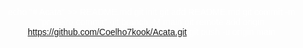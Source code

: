 echo "# Acata" >> README.md 
git init 
git add README.md 
git commit -m "primeiro commit" 
git branch -M main 
git remote add origin https://github.com/Coelho7kook/Acata.git
 git push -u origin main

<!DOCTYPE html>
<html lang="pt">
<head>
    <meta charset="UTF-8">
    <meta name="viewport" content="width=device-width, initial-scale=1.0">
    <title>Texto com Tradução de Idiomas</title>
    <style>
        body {
            margin: 0;
            padding: 0;
            color: white;
            font-family: Arial, Helvetica, sans-serif;
            text-align: center;
            display: flex;
            flex-direction: column;
            justify-content: center;
            height: 100vh;
            overflow: hidden;
            background-size: cover;
            transition: background-image 1s ease-in-out;
        }

        .text-content {
            max-width: 600px;
            margin: 0 auto;
            padding: 20px;
            background-color: rgba(0, 0, 0, 0.6);
            border-radius: 10px;
            display: none; /* Oculta o texto inicialmente */
        }

        audio {
            display: none;
        }

        .button-play {
            background-color: #ffb3d9;
            color: white;
            font-size: 20px;
            padding: 15px 30px;
            border: none;
            border-radius: 5px;
            cursor: pointer;
            margin-top: 20px;
        }

        .button-play:hover {
            background-color: #ff69b4;
        }

        .button-language {
            margin: 5px;
            padding: 10px 15px;
            cursor: pointer;
            border-radius: 5px;
            color: white;
            background-color: #6a1b9a;
            font-size: 14px;
            text-transform: uppercase;
        }

        .button-language:hover {
            background-color: #4a148c;
        }

        /* Botões para mudar o GIF */
        .button-gif {
            margin-top: 20px;
            padding: 10px 20px;
            background-color: #009688;
            color: white;
            border: none;
            border-radius: 5px;
            cursor: pointer;
        }

        .button-gif:hover {
            background-color: #00796b;
        }

        .gif-button-container {
            margin-top: 20px;
        }

        .gif-button-container button {
            padding: 10px;
            background-color: transparent;
            color: white;
            font-size: 30px;
            cursor: pointer;
            border: none;
        }

        .gif-button-container button:hover {
            background-color: rgba(0, 0, 0, 0.5);
        }

    </style>
</head>
<body>
    <!-- Áudio oculto e configurado para tocar aleatoriamente -->
    <audio id="audio-player" autoplay loop>
        <source id="audio-source" type="audio/mpeg">
    </audio>

    <div class="text-content">
        <p>Para Minha Amiga,  
        Mesmo quando o mundo parece pesado, quero que saibas que não estás sozinha. O caminho pode ser difícil, e as sombras podem parecer mais profundas, mas a tua força é maior do que imaginas.</p>
    </div>

    <button class="button-play" onclick="toggleText()">Por favor, clique aqui para algo especial</button>

    <div>
        <button class="button-language" onclick="setLanguage('pt')">Português</button>
        <button class="button-language" onclick="setLanguage('en')">Inglês</button>
        <button class="button-language" onclick="setLanguage('ja')">Japonês</button>
        <button class="button-language" onclick="setLanguage('ru')">Russo</button>
    </div>

    <div class="gif-button-container">
        <!-- Botões de seta para alterar o GIF -->
        <button onclick="changeGif(-1)">&#8592; Anterior</button>
        <button onclick="changeGif(1)">Próximo &#8594;</button>
    </div>

    <script>
        // Lista de URLs de GIFs de fundo
        const gifs = [
            "https://i0.wp.com/assets.b9.com.br/wp-content/uploads/2015/09/japaogif11.gif?fit=500%2C288&ssl=1",
            "https://cdna.artstation.com/p/assets/images/images/030/181/244/original/benett-casama-snoot-x.gif?1599837640",
            "https://media.giphy.com/media/KXkQGbHc1jpX6/giphy.gif"
        ];

        let currentGifIndex = 0; // Index do GIF atual

        // Função para mudar o GIF de fundo
        function changeGif(direction) {
            currentGifIndex += direction;

            // Garantir que o índice esteja dentro dos limites
            if (currentGifIndex < 0) {
                currentGifIndex = gifs.length - 1;
            } else if (currentGifIndex >= gifs.length) {
                currentGifIndex = 0;
            }

            // Alterar o fundo para o novo GIF
            document.body.style.backgroundImage = `url(${gifs[currentGifIndex]})`;
        }

        // Lista de URLs de áudio para reprodução aleatória
        const audioLinks = [
            "https://m.youtube.com/watch?v=s7RRgF5Ve_E&pp=ygUgdW5kZXJ0YWxlIG51c2ljIG9uY2UgdXBvbiBhIHRpbWU%3D",
            "https://m.youtube.com/watch?v=InkKkTcw9_A&pp=ygUiemVsZGEgb2NhcmluYSBvZiB0aW1lIGVuZGluZyB0aGVtZQ%3D%3D",
            "https://m.youtube.com/watch?v=v9l52KilyLU&pp=ygUSemVsZGEgc29uZyBoZWFsaW5n",
            "https://m.youtube.com/watch?v=8FuRsZ7U4BU",
            "https://m.youtube.com/watch?v=AvaLLgG8yaE&pp=ygULZmFsbGVuIGRvd24%3D"
        ];

        // Função para tocar áudio aleatório
        function playRandomAudio() {
            const randomIndex = Math.floor(Math.random() * audioLinks.length);
            const audioPlayer = document.getElementById('audio-player');
            const audioSource = document.getElementById('audio-source');
            audioSource.src = audioLinks[randomIndex];
            audioPlayer.load();
            audioPlayer.play();
        }

        // Função para alternar o texto com base no idioma
        function toggleText() {
            const textContent = document.querySelector('.text-content');
            textContent.style.display = 'block';
            playRandomAudio();  // Tocar o som ao clicar no botão
        }

        function setLanguage(lang) {
            const texts = {
                pt: [
                    "Para Minha Amiga, Mesmo quando o mundo parece pesado, quero que saibas que não estás sozinha. O caminho pode ser difícil, e as sombras podem parecer mais profundas, mas a tua força é maior do que imaginas.",
                    "Assim como Miquella enfrenta suas batalhas, tu também és forte o suficiente para atravessar qualquer tempestade. Os momentos de dor são passageiros, e mesmo nos dias mais sombrios, há luz esperando para brilhar novamente.",
                    "Não deixe que a tristeza te domine, pois cada lágrima é um passo para o reencontro com tua paz interior. A vida, com suas incertezas, nos desafia, mas cada desafio nos ensina a valorizar ainda mais as pequenas coisas que trazem alegria.",
                    "Acredite em ti mesma, mesmo quando as palavras parecem falhar e o silêncio tenta preencher o vazio. Estamos todos conectados por sentimentos genuínos, e tua existência é um presente único.",
                    "Por isso, não temas seguir em frente, pois há sempre uma mão estendida, uma palavra de carinho, e um coração que sente profundamente a tua dor. Você é forte. Você é amada."
                ],
                en: [
                    "To My Friend, Even when the world seems heavy, I want you to know you're not alone. The path might be difficult, and the shadows may seem deeper, but your strength is greater than you realize.",
                    "Just like Miquella faces her battles, you are strong enough to overcome any storm. The moments of pain are fleeting, and even in the darkest days, there is light waiting to shine again.",
                    "Don't let sadness consume you, for every tear is a step towards reconnecting with your inner peace. Life, with its uncertainties, challenges us, but each challenge teaches us to cherish the little things that bring joy.",
                    "Believe in yourself, even when words seem to fail and silence tries to fill the void. We are all connected by genuine feelings, and your existence is a unique gift.",
                    "So, don't fear moving forward, as there is always a helping hand, a kind word, and a heart that deeply feels your pain. You are strong. You are loved."
                ],
                ja: [
                    "私の友へ、世界が重く感じられるときでも、あなたがひとりではないことを知ってほしい。道は難しいかもしれませんし、影がより深く感じられるかもしれませんが、あなたの強さは想像以上です。",
                    "ミケラが直面する戦いのように、あなたもあらゆる嵐を乗り越える力があります。痛みの瞬間は一時的であり、最も暗い日々でも再び輝き始める光が待っています。",
                    "悲しみがあなたを消費させないようにしてください。すべての涙は、あなたの内なる平和との再接続への一歩です。人生は不確実であり、私たちを挑戦させますが、各挑戦は喜びをもたらす小さなものを大切にすることを教えてくれます。",
                    "自分を信じてください。言葉が失敗し、沈黙が空虚を満たそうとする時でさえ。私たちは皆、真摯な感情でつながっており、あなたの存在は唯一無二の贈り物です。",
                    "だから、前進することを恐れないでください。そこにはいつも助けの手があり、優しい言葉があり、あなたの痛みを深く感じる心があります。あなたは強い。あなたは愛されています。"
                ],
                ru: [
                    "Для моей подруги, даже когда мир кажется тяжелым, я хочу, чтобы ты знала, что ты не одна. Путь может быть сложным, и тени могут казаться глубже, но твоя сила больше, чем ты думаешь.",
                    "Как Микелла борется со своими проблемами, так и ты достаточно сильна, чтобы преодолеть любую бурю. Моменты боли временные, и даже в самые темные дни есть свет, который ждет, чтобы снова сиять.",
                    "Не позволяй печали поглотить себя, потому что каждая слеза — это шаг к возвращению внутреннего мира. Жизнь с её неопределенностями бросает нам вызов, но каждый вызов учит нас ценить маленькие вещи, которые приносят радость.",
                    "Верь в себя, даже когда слова кажутся неуместными, а молчание пытается заполнить пустоту. Мы все связаны искренними чувствами, и твое существование — уникальный подарок.",
                    "Так что не бойся двигаться вперед, потому что всегда есть рука помощи, добрые слова и сердце, которое глубоко чувствует твою боль. Ты сильна. Ты любима."
                ]
            };

            const textContent = document.querySelector('.text-content');
            const langTexts = texts[lang];
            textContent.innerHTML = langTexts.join('<br><br>');
        }

        // Função para alternar o texto com base no idioma
        function toggleText() {
            const textContent = document.querySelector('.text-content');
            textContent.style.display = 'block';
            playRandomAudio();  // Tocar o som ao clicar no botão
        }

        // Função para tocar áudio aleatório
        function playRandomAudio() {
            const randomIndex = Math.floor(Math.random() * audioLinks.length);
            const audioPlayer = document.getElementById('audio-player');
            const audioSource = document.getElementById('audio-source');
            audioSource.src = audioLinks[randomIndex];
            audioPlayer.load();
            audioPlayer.play();
        }

        // Função para mudar o GIF de fundo
        function changeGif(direction) {
            currentGifIndex += direction;

            // Garantir que o índice esteja dentro dos limites
            if (currentGifIndex < 0) {
                currentGifIndex = gifs.length - 1;
            } else if (currentGifIndex >= gifs.length) {
                currentGifIndex = 0;
            }

            // Alterar o fundo para o novo GIF
            document.body.style.backgroundImage = `url(${gifs[currentGifIndex]})`;
        }
    </script>
</body>
</html>
